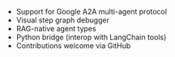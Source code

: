 - Support for Google A2A multi-agent protocol
- Visual step graph debugger
- RAG-native agent types
- Python bridge (interop with LangChain tools)
- Contributions welcome via GitHub